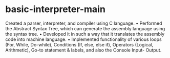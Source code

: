 # basic-interpreter-main
Created a parser, interpreter, and compiler using C language. • Performed the Abstract Syntax Tree, which can generate the assembly language using the syntax tree. • Developed it in such a way that it translates the assembly code into machine language. • Implemented functionality of various loops (For, While, Do-while), Conditions (If, else, else if), Operators (Logical, Arithmetic), Go-to statement &amp; labels, and also the Console Input- Output.
